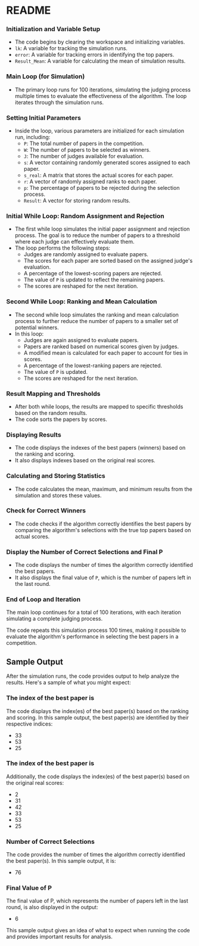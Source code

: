 # README

### Initialization and Variable Setup

- The code begins by clearing the workspace and initializing variables.
- `lk`: A variable for tracking the simulation runs.
- `error`: A variable for tracking errors in identifying the top papers.
- `Result_Mean`: A variable for calculating the mean of simulation results.

### Main Loop (for Simulation)

- The primary loop runs for 100 iterations, simulating the judging process multiple times to evaluate the effectiveness of the algorithm. The loop iterates through the simulation runs.

### Setting Initial Parameters

- Inside the loop, various parameters are initialized for each simulation run, including:
  - `P`: The total number of papers in the competition.
  - `W`: The number of papers to be selected as winners.
  - `J`: The number of judges available for evaluation.
  - `s`: A vector containing randomly generated scores assigned to each paper.
  - `s_real`: A matrix that stores the actual scores for each paper.
  - `r`: A vector of randomly assigned ranks to each paper.
  - `p`: The percentage of papers to be rejected during the selection process.
  - `Result`: A vector for storing random results.

### Initial While Loop: Random Assignment and Rejection

- The first while loop simulates the initial paper assignment and rejection process. The goal is to reduce the number of papers to a threshold where each judge can effectively evaluate them.
- The loop performs the following steps:
  - Judges are randomly assigned to evaluate papers.
  - The scores for each paper are sorted based on the assigned judge's evaluation.
  - A percentage of the lowest-scoring papers are rejected.
  - The value of `P` is updated to reflect the remaining papers.
  - The scores are reshaped for the next iteration.

### Second While Loop: Ranking and Mean Calculation

- The second while loop simulates the ranking and mean calculation process to further reduce the number of papers to a smaller set of potential winners.
- In this loop:
  - Judges are again assigned to evaluate papers.
  - Papers are ranked based on numerical scores given by judges.
  - A modified mean is calculated for each paper to account for ties in scores.
  - A percentage of the lowest-ranking papers are rejected.
  - The value of `P` is updated.
  - The scores are reshaped for the next iteration.

### Result Mapping and Thresholds

- After both while loops, the results are mapped to specific thresholds based on the random results.
- The code sorts the papers by scores.

### Displaying Results

- The code displays the indexes of the best papers (winners) based on the ranking and scoring.
- It also displays indexes based on the original real scores.

### Calculating and Storing Statistics

- The code calculates the mean, maximum, and minimum results from the simulation and stores these values.

### Check for Correct Winners

- The code checks if the algorithm correctly identifies the best papers by comparing the algorithm's selections with the true top papers based on actual scores.

### Display the Number of Correct Selections and Final P

- The code displays the number of times the algorithm correctly identified the best papers.
- It also displays the final value of `P`, which is the number of papers left in the last round.

### End of Loop and Iteration

The main loop continues for a total of 100 iterations, with each iteration simulating a complete judging process.

The code repeats this simulation process 100 times, making it possible to evaluate the algorithm's performance in selecting the best papers in a competition.

## Sample Output

After the simulation runs, the code provides output to help analyze the results. Here's a sample of what you might expect:

### The index of the best paper is

The code displays the index(es) of the best paper(s) based on the ranking and scoring. In this sample output, the best paper(s) are identified by their respective indices:

- 33
- 53
- 25

### The index of the best paper is

Additionally, the code displays the index(es) of the best paper(s) based on the original real scores:

- 2
- 31
- 42
- 33
- 53
- 25

### Number of Correct Selections

The code provides the number of times the algorithm correctly identified the best paper(s). In this sample output, it is:

- 76

### Final Value of P

The final value of P, which represents the number of papers left in the last round, is also displayed in the output:

- 6

This sample output gives an idea of what to expect when running the code and provides important results for analysis.
